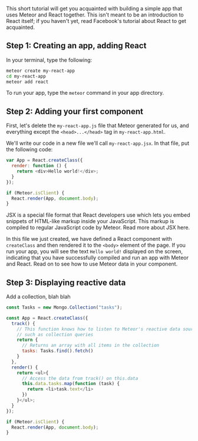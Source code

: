 This short tutorial will get you acquainted with building a simple app that uses Meteor and React together. This isn't meant to be an introduction to React itself; if you haven't yet, read Facebook's tutorial about React to get acquainted.

## Step 1: Creating an app, adding React

In your terminal, type the following:

```sh
meteor create my-react-app
cd my-react-app
meteor add react
```

To run your app, type the `meteor` command in your app directory.

## Step 2: Adding your first component

First, let's delete the `my-react-app.js` file that Meteor generated for us, and everything except the `<head>...</head>` tag in `my-react-app.html`.

We'll write our code in a new file we'll call `my-react-app.jsx`. In that file, put the following code:

```js
var App = React.createClass({
  render: function () {
    return <div>Hello world!</div>;
  }
});

if (Meteor.isClient) {
  React.render(App, document.body);
}
```

JSX is a special file format that React developers use which lets you embed snippets of HTML-like markup inside your JavaScript. This markup is compiled to regular JavaScript code by Meteor. Read more about JSX here.

In this file we just created, we have defined a React component with `createClass` and then rendered it to the `<body>` element of the page. If you run your app, you will see the text `Hello world!` displayed on the screen, indicating that you have successfully compiled and run an app with Meteor and React. Read on to see how to use Meteor data in your component.

## Step 3: Displaying reactive data

Add a collection, blah blah

```js
const Tasks = new Mongo.Collection("tasks");

const App = React.createClass({
  track() {
    // This function knows how to listen to Meteor's reactive data sources,
    // such as collection queries
    return {
      // Returns an array with all items in the collection
      tasks: Tasks.find().fetch()
    }
  },
  render() {
    return <ul>{
      // Access the data from track() on this.data
      this.data.tasks.map(function (task) {
        return <li>task.text</li> 
      })
    }</ul>;
  }
});

if (Meteor.isClient) {
  React.render(App, document.body);
}
```
